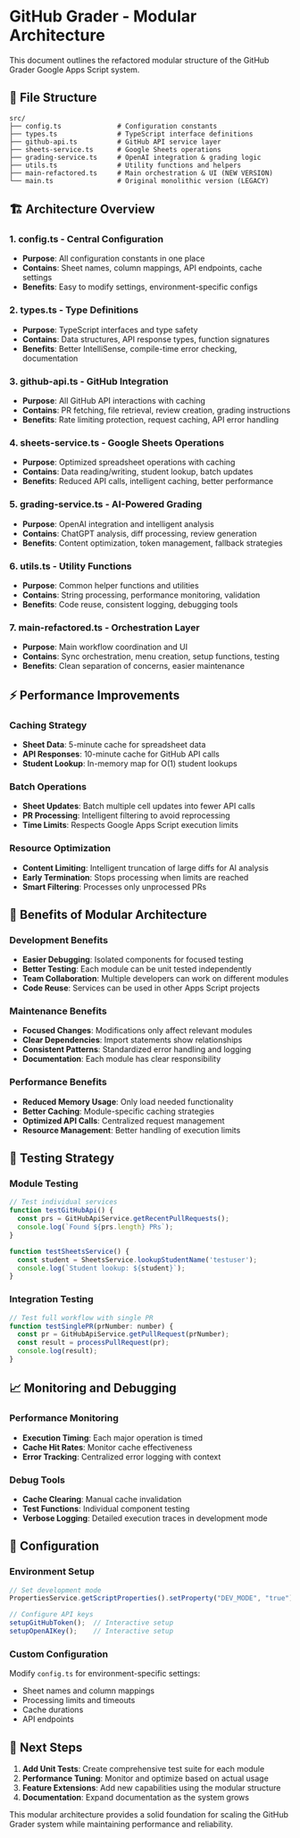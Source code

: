 # GitHub Grader - Modular Architecture

This document outlines the refactored modular structure of the GitHub Grader Google Apps Script system.

## 📁 File Structure

```
src/
├── config.ts              # Configuration constants
├── types.ts               # TypeScript interface definitions  
├── github-api.ts          # GitHub API service layer
├── sheets-service.ts      # Google Sheets operations
├── grading-service.ts     # OpenAI integration & grading logic
├── utils.ts               # Utility functions and helpers
├── main-refactored.ts     # Main orchestration & UI (NEW VERSION)
└── main.ts                # Original monolithic version (LEGACY)
```

## 🏗️ Architecture Overview

### 1. **config.ts** - Central Configuration
- **Purpose**: All configuration constants in one place
- **Contains**: Sheet names, column mappings, API endpoints, cache settings
- **Benefits**: Easy to modify settings, environment-specific configs

### 2. **types.ts** - Type Definitions  
- **Purpose**: TypeScript interfaces and type safety
- **Contains**: Data structures, API response types, function signatures
- **Benefits**: Better IntelliSense, compile-time error checking, documentation

### 3. **github-api.ts** - GitHub Integration
- **Purpose**: All GitHub API interactions with caching
- **Contains**: PR fetching, file retrieval, review creation, grading instructions
- **Benefits**: Rate limiting protection, request caching, API error handling

### 4. **sheets-service.ts** - Google Sheets Operations
- **Purpose**: Optimized spreadsheet operations with caching
- **Contains**: Data reading/writing, student lookup, batch updates
- **Benefits**: Reduced API calls, intelligent caching, better performance

### 5. **grading-service.ts** - AI-Powered Grading
- **Purpose**: OpenAI integration and intelligent analysis
- **Contains**: ChatGPT analysis, diff processing, review generation
- **Benefits**: Content optimization, token management, fallback strategies

### 6. **utils.ts** - Utility Functions
- **Purpose**: Common helper functions and utilities
- **Contains**: String processing, performance monitoring, validation
- **Benefits**: Code reuse, consistent logging, debugging tools

### 7. **main-refactored.ts** - Orchestration Layer
- **Purpose**: Main workflow coordination and UI
- **Contains**: Sync orchestration, menu creation, setup functions, testing
- **Benefits**: Clean separation of concerns, easier maintenance

## ⚡ Performance Improvements

### Caching Strategy
- **Sheet Data**: 5-minute cache for spreadsheet data
- **API Responses**: 10-minute cache for GitHub API calls
- **Student Lookup**: In-memory map for O(1) student lookups

### Batch Operations
- **Sheet Updates**: Batch multiple cell updates into fewer API calls
- **PR Processing**: Intelligent filtering to avoid reprocessing
- **Time Limits**: Respects Google Apps Script execution limits

### Resource Optimization
- **Content Limiting**: Intelligent truncation of large diffs for AI analysis
- **Early Termination**: Stops processing when limits are reached
- **Smart Filtering**: Processes only unprocessed PRs

## 🎯 Benefits of Modular Architecture

### Development Benefits
- **Easier Debugging**: Isolated components for focused testing
- **Better Testing**: Each module can be unit tested independently
- **Team Collaboration**: Multiple developers can work on different modules
- **Code Reuse**: Services can be used in other Apps Script projects

### Maintenance Benefits
- **Focused Changes**: Modifications only affect relevant modules
- **Clear Dependencies**: Import statements show relationships
- **Consistent Patterns**: Standardized error handling and logging
- **Documentation**: Each module has clear responsibility

### Performance Benefits
- **Reduced Memory Usage**: Only load needed functionality
- **Better Caching**: Module-specific caching strategies
- **Optimized API Calls**: Centralized request management
- **Resource Management**: Better handling of execution limits

## 🧪 Testing Strategy

### Module Testing
```javascript
// Test individual services
function testGitHubApi() {
  const prs = GitHubApiService.getRecentPullRequests();
  console.log(`Found ${prs.length} PRs`);
}

function testSheetsService() {
  const student = SheetsService.lookupStudentName('testuser');
  console.log(`Student lookup: ${student}`);
}
```

### Integration Testing
```javascript
// Test full workflow with single PR
function testSinglePR(prNumber: number) {
  const pr = GitHubApiService.getPullRequest(prNumber);
  const result = processPullRequest(pr);
  console.log(result);
}
```

## 📈 Monitoring and Debugging

### Performance Monitoring
- **Execution Timing**: Each major operation is timed
- **Cache Hit Rates**: Monitor cache effectiveness  
- **Error Tracking**: Centralized error logging with context

### Debug Tools
- **Cache Clearing**: Manual cache invalidation
- **Test Functions**: Individual component testing
- **Verbose Logging**: Detailed execution traces in development mode

## 🔧 Configuration

### Environment Setup
```javascript
// Set development mode
PropertiesService.getScriptProperties().setProperty("DEV_MODE", "true");

// Configure API keys
setupGitHubToken();  // Interactive setup
setupOpenAIKey();    // Interactive setup
```

### Custom Configuration
Modify `config.ts` for environment-specific settings:
- Sheet names and column mappings
- Processing limits and timeouts
- Cache durations
- API endpoints

## 🚀 Next Steps

1. **Add Unit Tests**: Create comprehensive test suite for each module
2. **Performance Tuning**: Monitor and optimize based on actual usage
3. **Feature Extensions**: Add new capabilities using the modular structure
4. **Documentation**: Expand documentation as the system grows

This modular architecture provides a solid foundation for scaling the GitHub Grader system while maintaining performance and reliability.
